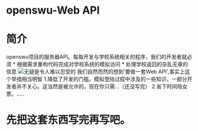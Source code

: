 openswu-Web API
==============
# 简介

openswu项目的服务器API。每每开发与学校系统相关的程序，我们的开发者就必须
    * 根据需求重构代码完成对学校系统的模拟访问
    * 处理学校返回的杂乱无章的信息
![](http://imgsrc.baidu.com/forum/pic/item/72913912b31bb0519dd64ff7347adab448ede062.jpg "无疑是令人难以忍受的")
我们自然而然的想到'要做一套Web API',事实上这个举措相当明智
    1.降低了开发的门槛。模拟登陆过程中涉及的一些知识，一部分开发者并不关心。这当然是被允许的，现在你只需...（还没写完）
    2.省下时间陪女票。.....


# 先把这套东西写完再写吧。
